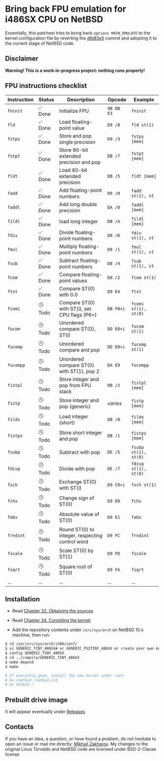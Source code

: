 # Bring back FPU emulation for i486SX CPU on NetBSD

Essentially, this patchest tries to bring back `options MATH_EMULATE` to the kernel configuration file by reverting
the [dfe83e0](https://github.com/NetBSD/src/commit/dfe83e08ca9688dd195a43113e7bc7c58fcdd14a) commit and adopting it
to the current stage of NetBSD code.

## Disclaimer

  **Warning! This is a work-in-progress project: nothing runs properly!**

## FPU instructions checklist

| Instruction | Status   | Description                                     | Opcode     | Example              |
| ----------- | -------- | ----------------------------------------------- | ---------- | -------------------- |
| `fninit`    | ✅ Done | Initialize FPU                                  | `9B DB E3` | `fninit`             |
| `fld`       | ✅ Done | Load floating-point value                       | `D9 /0`    | `fld st(1)`          |
| `fstps`     | ✅ Done | Store and pop single precision                  | `D9 /3`    | `fstps [mem]`        |
| `fstpt`     | ✅ Done | Store 80-bit extended precision and pop         | `DB /7`    | `fstpt [mem]`        |
| `fldt`      | ✅ Done | Load 80-bit extended precision                  | `DB /5`    | `fldt [mem]`         |
| `fadd`      | ✅ Done | Add floating-point numbers                      | `D8 /0`    | `fadd st(1), st`     |
| `faddl`     | ✅ Done | Add long double precision                       | `DA /0`    | `faddl [mem]`        |
| `fildl`     | ✅ Done | load long integer                               | `DB /A`    | `fildl [mem]`        |
| `fdiv`      | ✅ Done | Divide floating-point numbers                   | `D8 /6`    | `fdiv st(1), st`     |
| `fmul`      | ✅ Done | Multiply floating-point numbers                 | `D8 /1`    | `fmul st(1), st`     |
| `fsub`      | ✅ Done | Subtract floating-point numbers                 | `D8 /4`    | `fsub st(1), st`     |
| `fcom`      | ✅ Done | Compare floating-point values                   | `D8 /2`    | `fcom st(1)`         |
| `ftst`      | ✅ Done | Compare ST(0) with 0.0                          | `D9 E4`    | `ftst`               |
| `fcomi`     | 🕓 Todo | Compare ST(0) with ST(i), set CPU flags (P6+)   | `DB F0+i`  | `fcomi st(1), st(0)` |
| `fucom`     | 🕓 Todo | Unordered compare ST(0), ST(i)                  | `DD E0+i`  | `fucom st(1)`        |
| `fucomp`    | 🕓 Todo | Unordered compare and pop                       | `DD E8+i`  | `fucomp st(1)`       |
| `fucompp`   | 🕓 Todo | Unordered compare ST(0) with ST(1), pop 2       | `DA E9`    | `fucompp`            |
| `fistpl`    | 🕓 Todo | Store integer and pop from FPU stack            | `DB /2`    | `fistpl [mem]`       |
| `fistp`     | 🕓 Todo | Store integer and pop (generic)                 | *varies*   | `fistp [mem]`        |
| `filds`     | 🕓 Todo | Load integer (short)                            | `DB /0`    | `filds [mem]`        |
| `fistps`    | 🕓 Todo | Store short integer and pop                     | `DB /1`    | `fistps [mem]`       |
| `fsubp`     | 🕓 Todo | Subtract with pop                               | `DE /5`    | `fsubp st(1), st(0)` |
| `fdivp`     | 🕓 Todo | Divide with pop                                 | `DE /7`    | `fdivp st(1), st(0)` |
| `fxch`      | 🕓 Todo | Exchange ST(0) with ST(i)                       | `D9 C8+i`  | `fxch st(1)`         |
| `fchs`      | 🕓 Todo | Change sign of ST(0)                            | `D9 E0`    | `fchs`               |
| `fabs`      | 🕓 Todo | Absolute value of ST(0)                         | `D9 E1`    | `fabs`               |
| `frndint`   | 🕓 Todo | Round ST(0) to integer, respecting control word | `D9 FC`    | `frndint`            |
| `fscale`    | 🕓 Todo | Scale ST(0) by ST(1)                            | `D9 FD`    | `fscale`             |
| `fsqrt`     | 🕓 Todo | Square root of ST(0)                            | `D9 FA`    | `fsqrt`              |
| ...         | ...      | ...                                             | ...        | ...                  |

## Installation

* Read [Chapter 32. Obtaining the sources](https://www.netbsd.org/docs/guide/en/chap-fetch.html)
* Read [Chapter 34. Compiling the kernel](https://www.netbsd.org/docs/guide/en/chap-kernel.html)

* Add the repository contents under `/src/sys/arch` on NetBSD 10.x machine, then run:

``` sh
$ cd /usr/src/sys/arch/i386/conf/
$ vi GENERIC_TINY_486SX# or GENERIC_PS2TINY_486SX or create your own kernel configuration with "options MATH_EMULATE"
$ config GENERIC_TINY_486SX
$ cd ../compile/GENERIC_TINY_486SX
$ make depend
$ make

# If everythig good, install the new kernel under root:
# mv /netbsd /netbsd.old
# mv netbsd /
```

## Prebuilt drive image

It will appear eventually under [Releases](https://github.com/mezantrop/i486SX_soft_FPU/releases)

## Contacts

If you have an idea, a question, or have found a problem, do not hesitate to open an issue or mail me
directly: [Mikhail Zakharov](zmey20000@yahoo.com). My changes to the original Linus Torvalds and NetBSD code are
licensed under BSD-2-Clause license
